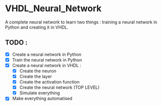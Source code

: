 # VHDL_Neural_Network
A complete neural network to learn two things : training a neural network in Python and creating it in VHDL.

## TODO :
- [x] Create a neural network in Python
- [x] Train the neural network in Python
- [x] Create a neural network in VHDL :
    - [x] Create the neuron
    - [x] Create the layer
    - [x] Create the activation function
    - [x] Create the neural network (TOP LEVEL)
    - [x] Simulate everything 
- [x] Make everything automatised